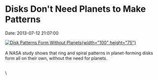 Disks Don\'t Need Planets to Make Patterns
==========================================

Date: 2013-07-12 21:07:00

[![Disk Patterns Form Without
Planets](http://www.jpl.nasa.gov/images/universe/20130712/pia17249-th.jpg){width="100"
height="75"}](http://www.jpl.nasa.gov/news/news.cfm?release=2013-221&rn=news.xml&rst=3850)\
\
A NASA study shows that ring and spiral patterns in planet-forming disks
form all on their own, without the need for planets.

\
\
